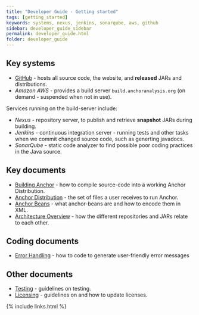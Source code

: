 ```yaml
---
title: "Developer Guide - Getting started"
tags: [getting_started]
keywords: systems, nexus, jenkins, sonarqube, aws, github
sidebar: developer_guide_sidebar
permalink: developer_guide.html
folder: developer_guide
---
```


## Key systems

* [GitHub](https://github.com/anchoranalysis) - hosts all source code, the website, and **released** JARs and distributions.
* *Amazon AWS* - provides a build server ```build.anchoranalysis.org``` (on demand - suspended when not in use).

Services running on the build-server include:

* *Nexus* - repository server, to publish and retrieve **snapshot** JARs during building.
* *Jenkins* - continuous integration server - running tests and other tasks when we commit changed source code, such as generting javadocs.
* *SonarQube* - static code analyzer to find possible poor coding practices in the Java source.

## Key documents

* [Building Anchor](/developer_guide_building_anchor.html) - how to compile source-code into a working Anchor Distribution.
* [Anchor Distribution](/developer_guide_anchor_distribution.html) - the set of files a user receives to run Anchor.
* [Anchor Beans](/developer_guide_anchor_beans.html) - what anchor-beans are and how to encode them in XML.
* [Architecture Overview](/developer_guide_architecture_overview.html) - how the different repositories and JARs relate to each other.

## Coding documents

* [Error Handling](https://bitbucket.org/anchorimageanalysis/anchor/wiki/Error%20Handling) - how to code to generate user-friendly error messages

## Other documents

* [Testing](https://bitbucket.org/anchorimageanalysis/anchor/wiki/Testing) - guidelines on testing.
* [Licensing](https://bitbucket.org/anchorimageanalysis/anchor/wiki/Licensing) - guidelines on and how to update licenses.

{% include links.html %}
